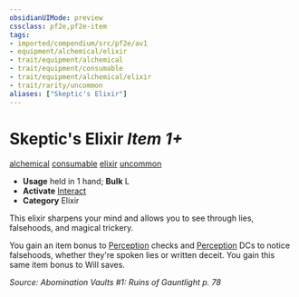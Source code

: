 ```yaml
---
obsidianUIMode: preview
cssclass: pf2e,pf2e-item
tags:
- imported/compendium/src/pf2e/av1
- equipment/alchemical/elixir
- trait/equipment/alchemical
- trait/equipment/consumable
- trait/equipment/alchemical/elixir
- trait/rarity/uncommon
aliases: ["Skeptic's Elixir"]
---
```

# Skeptic's Elixir *Item 1+*  
[alchemical](alchemical.md)  [consumable](consumable.md)  [elixir](elixir.md)  [uncommon](uncommon.md)  

- **Usage** held in 1 hand; **Bulk** L
- **Activate** [Interact](interact.md)
- **Category** Elixir

This elixir sharpens your mind and allows you to see through lies, falsehoods, and magical trickery.

You gain an item bonus to [Perception](../../skills.md#Perception) checks and [Perception](../../skills.md#Perception) DCs to notice falsehoods, whether they're spoken lies or written deceit. You gain this same item bonus to Will saves.

*Source: Abomination Vaults #1: Ruins of Gauntlight p. 78*